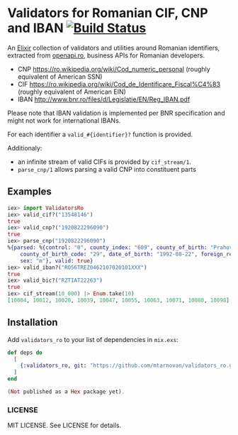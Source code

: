 # Validators for Romanian CIF, CNP and IBAN [![Build Status](https://travis-ci.org/mtarnovan/validators_ro.svg?branch=master)](https://travis-ci.org/mtarnovan/validators_ro)

<!-- MDOC !-->

An [Elixir](https://elixir-lang.org/) collection of validators
and utilities around Romanian identifiers, extracted from [openapi.ro](https://openapi.ro),
business APIs for Romanian developers. 

* CNP https://ro.wikipedia.org/wiki/Cod_numeric_personal (roughly equivalent of American SSN)
* CIF https://ro.wikipedia.org/wiki/Cod_de_Identificare_Fiscal%C4%83 (roughly equivalent of American EIN)
* IBAN http://www.bnr.ro/files/d/Legislatie/EN/Reg_IBAN.pdf

Please note that IBAN validation is implemented per BNR
specification and might not work for international IBANs.

For each identifier a `valid_#{identifier}?` function is provided.

Additionaly:
  * an infinite stream of valid CIFs is provided by `cif_stream/1`.
  * `parse_cnp/1` allows parsing a valid CNP into constituent parts

## Examples
```elixir
iex> import ValidatorsRo
iex> valid_cif?("13548146")
true
iex> valid_cnp?("1920822296090")
true
iex> parse_cnp("1920822296090")
%{parsed: %{control: "0", county_index: "609", county_of_birth: "Prahova",
    county_of_birth_code: "29", date_of_birth: "1992-08-22", foreign_resident: false,
    sex: "m"}, valid: true}
iex> valid_iban?("RO56TREZ0462107020101XXX")
true
iex> valid_bic?("RZTIAT22263")
true
iex> cif_stream(10_000) |> Enum.take(10)
[10004, 10012, 10020, 10039, 10047, 10055, 10063, 10071, 10080, 10098]
```
<!-- MDOC !-->

## Installation

Add `validators_ro` to your list of dependencies in `mix.exs`:

```elixir
def deps do
  [
    {:validators_ro, git: "https://github.com/mtarnovan/validators_ro.git"}
  ]
end

(Not published as a Hex package yet).
```

### LICENSE

MIT LICENSE. See LICENSE for details.